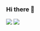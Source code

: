 ### Hi there 👋
<img src="https://img.shields.io/badge/Blog-DD0B78?style=flat-square&logo=Starship&logoColor=white"/>
<img src="https://img.shields.io/badge/LinkedIn-0092FF?style=flat-square&logo=LinkedIn&link=https://www.linkedin.com/in/sungsoo-park-06382a1b9">
<!--
**segapss/segapss** is a ✨ _special_ ✨ repository because its `README.md` (this file) appears on your GitHub profile.

Here are some ideas to get you started:

- 🔭 I’m currently working on ...
- 🌱 I’m currently learning ...
- 👯 I’m looking to collaborate on ...
- 🤔 I’m looking for help with ...
- 💬 Ask me about ...
- 📫 How to reach me: ...
- 😄 Pronouns: ...
- ⚡ Fun fact: ...
-->
